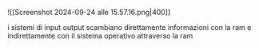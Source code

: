 ![[Screenshot 2024-09-24 alle 15.57.16.png|400]]



i sistemi di input output scambiano direttamente informazioni con la ram e indirettamente con il sistema operativo attraverso la ram

